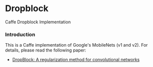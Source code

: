 # Dropblock
Caffe Dropblock Implementation

### Introduction

This is a Caffe implementation of Google's MobileNets (v1 and v2). For details, please read the following paper:
- [DropBlock: A regularization method for convolutional networks](https://arxiv.org/pdf/1810.12890.pdf)
